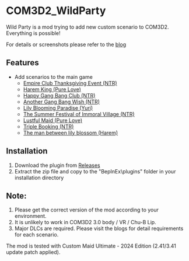 # COM3D2_WildParty

Wild Party is a mod trying to add new custom scenario to COM3D2.<br>
Everything is possible!<br>

For details or screenshots please refer to the [blog](https://hawkeye0.blogspot.com/)

## Features

- Add scenarios to the main game
  - [Empire Club Thanksgiving Event (NTR)](https://hawkeye0.blogspot.com/2025/02/scenario-info-empire-club-thanksgiving.html)
  - [Harem King (Pure Love)](https://hawkeye0.blogspot.com/2025/02/scenario-info-harem-king.html)
  - [Happy Gang Bang Club (NTR)](https://hawkeye0.blogspot.com/2025/03/scenario-info-happy-gang-bang-club.html)
  - [Another Gang Bang Wish (NTR)](https://hawkeye0.blogspot.com/2025/03/scenario-another-gang-bang-wish.html)
  - [Lily Blooming Paradise (Yuri)](https://hawkeye0.blogspot.com/2025/04/scenario-info-lily-blooming-paradise.html)
  - [The Summer Festival of Immoral Village (NTR)](https://hawkeye0.blogspot.com/2025/06/scenario-info-summer-festival-of.html)
  - [Lustful Maid (Pure Love)](https://hawkeye0.blogspot.com/2025/07/scenario-info-lustful-maid.html)
  - [Triple Booking (NTR)](https://hawkeye0.blogspot.com/2025/08/scenario-info-triple-booking.html)
  - [The man between lily blossom (Harem)](https://hawkeye0.blogspot.com/2025/08/scenario-info-man-between-lily-blossom.html)
 


## Installation
1. Download the plugin from [Releases](https://github.com/hawkeye-e/COM3D2_WildParty/releases)
2. Extract the zip file and copy to the "BepInEx\plugins" folder in your installation directory

## Note:
1. Please get the correct version of the mod according to your environment.
2. It is unlikely to work in COM3D2 3.0 body / VR / Chu-B Lip.
3. Major DLCs are required. Please visit the blogs for detail requirements for each scenario.

The mod is tested with Custom Maid Ultimate - 2024 Edition (2.41/3.41 update patch applied).
